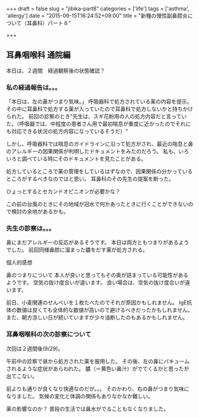 +++
draft = false
slug = "jibika-part8"
categories = ['life']
tags = ['asthma', 'allergy']
date = "2015-09-15T16:24:52+09:00"
title = "新種の慢性副鼻腔炎について（耳鼻科）パート８"

+++

## 耳鼻咽喉科 通院編

本日は、２週間　経過観察後の状態確認？

### 私の経過報告は。。。

「本日は、左の鼻がつまり気味。」
呼吸器科で処方されている薬の内容を提示。
その中に耳鼻科で処方する薬が入っていたので耳鼻科で処方しないかと持ちかけられた。
前回の診察のとき"先生は、スギ花粉用の人の処方内容だと言っていた。（呼吸器では、中程度の患者さん用で最初喘息が重度に近かったのでそれにも対応できる状況の処方内容になっているそうだ）"

<!--more-->

しかし、呼吸器科では喘息のガイドラインに沿って処方がされ、最近の喘息と鼻のアレルギーの因果関係が判明したドキュメントをみたのだろう。
私も、いろいろと調べている時にそのドキュメントを見たことがある。

処方しているところで薬の管理をしているはずなので、因果関係の分かっているところがするべきなのではと思い。
耳鼻科のその先生の提案を断った。

ひょっとするとセカンドオピニオンが必要かな？

この前の台風のときにその地域が冠水で何かあったときに行くことができないので検討の余地があるかも。

### 先生の診察は。。。

鼻にまだアレルギーの反応があるそうです。
本日は両方ともつまりがあるようでした。
前回同様鼻腔に溜まった膿をだす薬が処方される。

個人的感想

鼻のつまりについて
本人が良いと思ってもその奥が詰まっている可能性があるようです。
空気の抜け度合いが違います。
良い場合は、空気の抜け度合いが違います。

前日、小麦関連のせんべいを１枚たべたのでそれが原因かもしれません。
IgE抗体の数値は良くても全体的な数値が高いので避けるべきだったかもしれません。
また、朝方涼しい日が続いていますが少々油断したのもあるかもしれません。

### 耳鼻咽喉科の次の診察について

次回は２週間後(9/29)。


午前中の診察で昼から処方された薬を服用した。
その後、左の鼻にバキュームされるような症状があらわれた。
膿（＝黄色い鼻汁）がでてくるかと思ったが出てこない。

前よりも通りが良くなり快適なのだが。。。
そのかわり、右の鼻がつまり気味になりました。
気候の変化と体調の関係もありなかなか難しい。

薬の影響なのか？
普段の生活では鼻水がでることもなくなりました。
